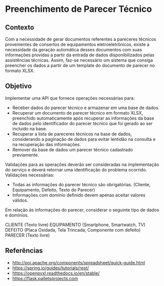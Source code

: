 # Preenchimento de Parecer Técnico

## Contexto

Com a necessidade de gerar documentos referentes a pareceres técnicos provenientes de consertos de equipamentos eletroeletrônicos, existe a necessidade da geração automática desses documentos com suas informações providas a partir da entrada de dados disponibilizados pelas assistências técnicas. Assim, faz-se necessário um sistema que consiga preencher os dados a partir de um template do documento de parecer no formato XLSX.

## Objetivo

Implementar uma API que fornece operações necessárias para:

- Receber dados do parecer técnico e armazenar em uma base de dados.
- Recuperar um documento de parecer técnico em formato XLSX, preenchido automaticamente após recuperar as informações da base de dados pelo identificador do parecer técnico que foi gerado ao ser incluído na base.
- Recuperar a lista de pareceres técnicos na base de dados, considerando a paginação de dados para evitar lentidão na consulta e na recuperação das informações.
- Remover da base de dados um parecer técnico cadastrado previamente.

Validações para as operações deverão ser consideradas na implementação do serviço e deverá retornar uma identificação do problema ocorrido. Validações necessárias:

- Todas as informações do parecer técnico são obrigatórias. (Cliente, Equipamento, Defeito, Texto do Parecer)
- Informações com domínio definido devem apenas aceitar valores válidos.

Em relação às informações do parecer, considerar o seguinte tipo de dados e domínios.

CLIENTE (Texto livre)
EQUIPAMENTO (Smartphone, Smartwatch, TV)
DEFEITO (Placa Oxidada, Tela Trincada, Componente com defeito)
PARECER (Texto livre)

## Referências

- http://poi.apache.org/components/spreadsheet/quick-guide.html 
- https://spring.io/guides/tutorials/rest/
- https://openpyxl.readthedocs.io/en/stable/ 
- https://flask.palletsprojects.com 
